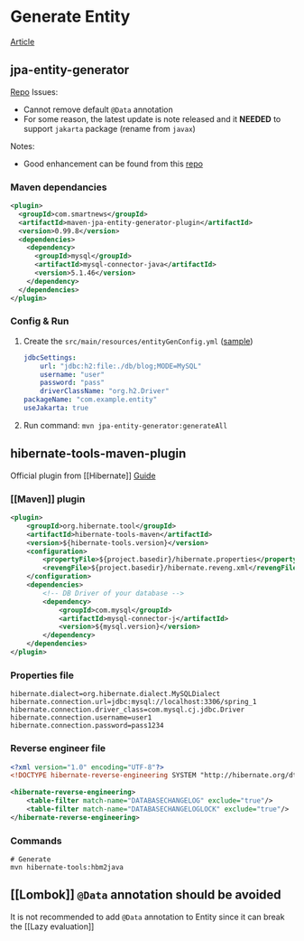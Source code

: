 # Generate Entity
[Article](https://stackoverflow.com/questions/14956665/generate-jpa2-entities-from-existing-database-using-maven)

## jpa-entity-generator
[Repo](https://github.com/smartnews/jpa-entity-generator)
Issues:
- Cannot remove default `@Data` annotation
- For some reason, the latest update is note released and it **NEEDED** to support `jakarta` package (rename from `javax`)

Notes:
- Good enhancement can be found from this [repo](https://github.com/pierrickrouxel/jpa-entity-generator/tree/main)

### Maven dependancies
```xml
<plugin>
  <groupId>com.smartnews</groupId>
  <artifactId>maven-jpa-entity-generator-plugin</artifactId>
  <version>0.99.8</version>
  <dependencies>
    <dependency>
      <groupId>mysql</groupId>
      <artifactId>mysql-connector-java</artifactId>
      <version>5.1.46</version>
    </dependency>
  </dependencies>
</plugin>
```

### Config & Run
1. Create the `src/main/resources/entityGenConfig.yml` ([sample](https://raw.githubusercontent.com/smartnews/jpa-entity-generator/6cca92a226d5225b2d8316bc205b77941f86281e/src/test/resources/entityGenConfig4.yml))
	```yaml title="src/main/resources/entityGenConfig.yml"
	jdbcSettings:
		url: "jdbc:h2:file:./db/blog;MODE=MySQL"
		username: "user"
		password: "pass"
		driverClassName: "org.h2.Driver"
	packageName: "com.example.entity"
	useJakarta: true
    ```
2. Run command: `mvn jpa-entity-generator:generateAll`

## hibernate-tools-maven-plugin
Official plugin from [[Hibernate]]
[Guide](https://web.archive.org/web/20201013105933/https://jonamlabs.com/how-to-use-hibernate-tools-maven-plugin-to-generate-jpa-entities-from-an-existing-database/)

### [[Maven]] plugin
```xml
<plugin>  
    <groupId>org.hibernate.tool</groupId>  
    <artifactId>hibernate-tools-maven</artifactId>  
    <version>${hibernate-tools.version}</version>  
    <configuration>  
        <propertyFile>${project.basedir}/hibernate.properties</propertyFile>  
        <revengFile>${project.basedir}/hibernate.reveng.xml</revengFile>  
    </configuration>  
    <dependencies>  
        <!-- DB Driver of your database -->  
        <dependency>  
            <groupId>com.mysql</groupId>  
            <artifactId>mysql-connector-j</artifactId>  
            <version>${mysql.version}</version>  
        </dependency>  
    </dependencies>  
</plugin>
```

### Properties file
```properties
hibernate.dialect=org.hibernate.dialect.MySQLDialect  
hibernate.connection.url=jdbc:mysql://localhost:3306/spring_1  
hibernate.connection.driver_class=com.mysql.cj.jdbc.Driver  
hibernate.connection.username=user1  
hibernate.connection.password=pass1234
```

### Reverse engineer file
```xml
<?xml version="1.0" encoding="UTF-8"?>  
<!DOCTYPE hibernate-reverse-engineering SYSTEM "http://hibernate.org/dtd/hibernate-reverse-engineering-3.0.dtd" >  
  
<hibernate-reverse-engineering>  
    <table-filter match-name="DATABASECHANGELOG" exclude="true"/>  
    <table-filter match-name="DATABASECHANGELOGLOCK" exclude="true"/>  
</hibernate-reverse-engineering>
```

### Commands
```shell
# Generate
mvn hibernate-tools:hbm2java
```
## [[Lombok]] `@Data` annotation should be avoided
It is not recommended to add `@Data` annotation to Entity since it can break the [[Lazy evaluation]]